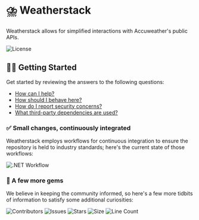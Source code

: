 # ⛈️ Weatherstack

Weatherstack allows for simplified interactions with Accuweather's public APIs.

![License](https://img.shields.io/github/license/tacosontitan/Weatherstack?logo=github&style=for-the-badge)

## 💁‍♀️ Getting Started

Get started by reviewing the answers to the following questions:

- [How can I help?](./CONTRIBUTING.md)
- [How should I behave here?](./CODE_OF_CONDUCT.md)
- [How do I report security concerns?](./SECURITY.md)
- [What third-party dependencies are used?](./NOTICES.md)

### ✅ Small changes, continuously integrated

Weatherstack employs workflows for continuous integration to ensure the repository is held to industry standards; here's the current state of those workflows:

![.NET Workflow](https://img.shields.io/github/actions/workflow/status/tacosontitan/Weatherstack/build.yml?label=Build%20and%20Test&logo=dotnet&style=for-the-badge)

### 💎 A few more gems

We believe in keeping the community informed, so here's a few more tidbits of information to satisfy some additional curiosities:

![Contributors](https://img.shields.io/github/contributors/tacosontitan/Weatherstack?logo=github&style=for-the-badge)
![Issues](https://img.shields.io/github/issues/tacosontitan/Weatherstack?logo=github&style=for-the-badge)
![Stars](https://img.shields.io/github/stars/tacosontitan/Weatherstack?logo=github&style=for-the-badge)
![Size](https://img.shields.io/github/languages/code-size/tacosontitan/Weatherstack?logo=github&style=for-the-badge)
![Line Count](https://img.shields.io/tokei/lines/github/tacosontitan/Weatherstack?logo=github&style=for-the-badge)
